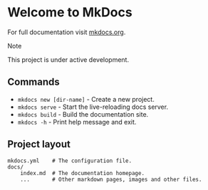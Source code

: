 # Welcome to MkDocs

For full documentation visit [mkdocs.org](https://www.mkdocs.org).

<div class="admonition note">
<p class="admonition-title">Note</p>
<p>This project is under active development.</p>
</div>

## Commands

* `mkdocs new [dir-name]` - Create a new project.
* `mkdocs serve` - Start the live-reloading docs server.
* `mkdocs build` - Build the documentation site.
* `mkdocs -h` - Print help message and exit.

## Project layout

    mkdocs.yml    # The configuration file.
    docs/
        index.md  # The documentation homepage.
        ...       # Other markdown pages, images and other files.
